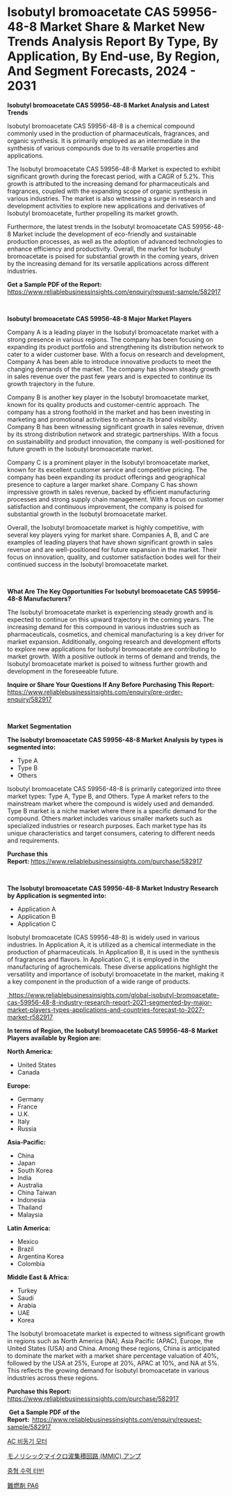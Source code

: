 <p><h1>Isobutyl bromoacetate CAS 59956-48-8 Market Share & Market New Trends Analysis Report By Type, By Application, By End-use, By Region, And Segment Forecasts, 2024 - 2031</h1></p><p><strong>Isobutyl bromoacetate CAS 59956-48-8 Market Analysis and Latest Trends</strong></p>
<p><p>Isobutyl bromoacetate CAS 59956-48-8 is a chemical compound commonly used in the production of pharmaceuticals, fragrances, and organic synthesis. It is primarily employed as an intermediate in the synthesis of various compounds due to its versatile properties and applications.</p><p>The Isobutyl bromoacetate CAS 59956-48-8 Market is expected to exhibit significant growth during the forecast period, with a CAGR of 5.2%. This growth is attributed to the increasing demand for pharmaceuticals and fragrances, coupled with the expanding scope of organic synthesis in various industries. The market is also witnessing a surge in research and development activities to explore new applications and derivatives of Isobutyl bromoacetate, further propelling its market growth.</p><p>Furthermore, the latest trends in the Isobutyl bromoacetate CAS 59956-48-8 Market include the development of eco-friendly and sustainable production processes, as well as the adoption of advanced technologies to enhance efficiency and productivity. Overall, the market for Isobutyl bromoacetate is poised for substantial growth in the coming years, driven by the increasing demand for its versatile applications across different industries.</p></p>
<p><strong>Get a Sample PDF of the Report:&nbsp;</strong> <a href="https://www.reliablebusinessinsights.com/enquiry/request-sample/582917">https://www.reliablebusinessinsights.com/enquiry/request-sample/582917</a></p>
<p>&nbsp;</p>
<p><strong>Isobutyl bromoacetate CAS 59956-48-8 Major Market Players</strong></p>
<p><p>Company A is a leading player in the Isobutyl bromoacetate market with a strong presence in various regions. The company has been focusing on expanding its product portfolio and strengthening its distribution network to cater to a wider customer base. With a focus on research and development, Company A has been able to introduce innovative products to meet the changing demands of the market. The company has shown steady growth in sales revenue over the past few years and is expected to continue its growth trajectory in the future.</p><p>Company B is another key player in the Isobutyl bromoacetate market, known for its quality products and customer-centric approach. The company has a strong foothold in the market and has been investing in marketing and promotional activities to enhance its brand visibility. Company B has been witnessing significant growth in sales revenue, driven by its strong distribution network and strategic partnerships. With a focus on sustainability and product innovation, the company is well-positioned for future growth in the Isobutyl bromoacetate market.</p><p>Company C is a prominent player in the Isobutyl bromoacetate market, known for its excellent customer service and competitive pricing. The company has been expanding its product offerings and geographical presence to capture a larger market share. Company C has shown impressive growth in sales revenue, backed by efficient manufacturing processes and strong supply chain management. With a focus on customer satisfaction and continuous improvement, the company is poised for substantial growth in the Isobutyl bromoacetate market.</p><p>Overall, the Isobutyl bromoacetate market is highly competitive, with several key players vying for market share. Companies A, B, and C are examples of leading players that have shown significant growth in sales revenue and are well-positioned for future expansion in the market. Their focus on innovation, quality, and customer satisfaction bodes well for their continued success in the Isobutyl bromoacetate market.</p></p>
<p>&nbsp;</p>
<p><strong>What Are The Key Opportunities For Isobutyl bromoacetate CAS 59956-48-8 Manufacturers?</strong></p>
<p><p>The Isobutyl bromoacetate market is experiencing steady growth and is expected to continue on this upward trajectory in the coming years. The increasing demand for this compound in various industries such as pharmaceuticals, cosmetics, and chemical manufacturing is a key driver for market expansion. Additionally, ongoing research and development efforts to explore new applications for Isobutyl bromoacetate are contributing to market growth. With a positive outlook in terms of demand and trends, the Isobutyl bromoacetate market is poised to witness further growth and development in the foreseeable future.</p></p>
<p><strong>Inquire or Share Your Questions If Any Before Purchasing This Report:</strong> <a href="https://www.reliablebusinessinsights.com/enquiry/pre-order-enquiry/582917">https://www.reliablebusinessinsights.com/enquiry/pre-order-enquiry/582917</a></p>
<p>&nbsp;</p>
<p><strong>Market Segmentation</strong></p>
<p><strong>The Isobutyl bromoacetate CAS 59956-48-8 Market Analysis by types is segmented into:</strong></p>
<p><ul><li>Type A</li><li>Type B</li><li>Others</li></ul></p>
<p><p>Isobutyl bromoacetate CAS 59956-48-8 is primarily categorized into three market types: Type A, Type B, and Others. Type A market refers to the mainstream market where the compound is widely used and demanded. Type B market is a niche market where there is a specific demand for the compound. Others market includes various smaller markets such as specialized industries or research purposes. Each market type has its unique characteristics and target consumers, catering to different needs and requirements.</p></p>
<p><strong>Purchase this Report:&nbsp;</strong><a href="https://www.reliablebusinessinsights.com/purchase/582917">https://www.reliablebusinessinsights.com/purchase/582917</a></p>
<p>&nbsp;</p>
<p><strong>The Isobutyl bromoacetate CAS 59956-48-8 Market Industry Research by Application is segmented into:</strong></p>
<p><ul><li>Application A</li><li>Application B</li><li>Application C</li></ul></p>
<p><p>Isobutyl bromoacetate (CAS 59956-48-8) is widely used in various industries. In Application A, it is utilized as a chemical intermediate in the production of pharmaceuticals. In Application B, it is used in the synthesis of fragrances and flavors. In Application C, it is employed in the manufacturing of agrochemicals. These diverse applications highlight the versatility and importance of isobutyl bromoacetate in the market, making it a key component in the production of a wide range of products.</p></p>
<p><a href="https://www.reliablebusinessinsights.com/global-isobutyl-bromoacetate-cas-59956-48-8-industry-research-report-2021-segmented-by-major-market-players-types-applications-and-countries-forecast-to-2027-market-r582917">&nbsp;https://www.reliablebusinessinsights.com/global-isobutyl-bromoacetate-cas-59956-48-8-industry-research-report-2021-segmented-by-major-market-players-types-applications-and-countries-forecast-to-2027-market-r582917</a></p>
<p><strong>In terms of Region, the Isobutyl bromoacetate CAS 59956-48-8 Market Players available by Region are:</strong></p>
<p>
    <p> <strong> North America: </strong>
        <ul>
            <li>United States</li>
            <li>Canada</li>
        </ul>
        </p> 
    <p> <strong> Europe: </strong>
        <ul>
            <li>Germany</li>
            <li>France</li>
            <li>U.K.</li>
            <li>Italy</li>
            <li>Russia</li>
        </ul>
        </p> 
    <p> <strong> Asia-Pacific: </strong>
        <ul>
            <li>China</li>
            <li>Japan</li>
            <li>South Korea</li>
            <li>India</li>
            <li>Australia</li>
            <li>China Taiwan</li>
            <li>Indonesia</li>
            <li>Thailand</li>
            <li>Malaysia</li>
        </ul>
        </p> 
    <p> <strong> Latin America: </strong>
        <ul>
            <li>Mexico</li>
            <li>Brazil</li>
            <li>Argentina Korea</li>
            <li>Colombia</li>
        </ul>
        </p> 
    <p> <strong> Middle East & Africa: </strong>
        <ul>
            <li>Turkey</li>
            <li>Saudi</li>
            <li>Arabia</li>
            <li>UAE</li>
            <li>Korea</li>
        </ul>
    </p>
    </p>
<p><p>The Isobutyl bromoacetate market is expected to witness significant growth in regions such as North America (NA), Asia Pacific (APAC), Europe, the United States (USA) and China. Among these regions, China is anticipated to dominate the market with a market share percentage valuation of 40%, followed by the USA at 25%, Europe at 20%, APAC at 10%, and NA at 5%. This reflects the growing demand for Isobutyl bromoacetate in various industries across these regions.</p></p>
<p><strong>Purchase this Report: </strong><a href="https://www.reliablebusinessinsights.com/purchase/582917">https://www.reliablebusinessinsights.com/purchase/582917</a></p>
<p>&nbsp;<strong>Get a Sample PDF of the Report:&nbsp;&nbsp;</strong><a href="https://www.reliablebusinessinsights.com/enquiry/request-sample/582917">https://www.reliablebusinessinsights.com/enquiry/request-sample/582917</a></p>
<p><strong></strong></p>
<p><p><a href="https://medium.com/@jaleelweissnat2022/ac-%EB%B9%84%EB%8F%99%EA%B8%B0-%EB%AA%A8%ED%84%B0-%EC%8B%9C%EC%9E%A5-%EC%A0%84%EB%A7%9D-%EC%82%B0%EC%97%85-%EA%B0%9C%EC%9A%94-%EB%B0%8F-%EC%98%88%EC%B8%A1-2024%EB%85%84%EB%B6%80%ED%84%B0-2031%EB%85%84-d7c91ecbf6e2">AC 비동기 모터</a></p><p><a href="https://medium.com/@addiehirthe05/%E3%83%A2%E3%83%8E%E3%83%AA%E3%82%B7%E3%83%83%E3%82%AF%E3%83%9E%E3%82%A4%E3%82%AF%E3%83%AD%E6%B3%A2%E9%9B%86%E7%A9%8D%E5%9B%9E%E8%B7%AF-mmic-%E3%82%A2%E3%83%B3%E3%83%97%E3%83%AA%E3%83%95%E3%82%A1%E3%82%A4%E3%82%A2%E3%81%AE%E5%B8%82%E5%A0%B4%E3%83%A1%E3%83%88%E3%83%AA%E3%82%AF%E3%82%B9%E3%82%92%E8%A7%A3%E8%AA%AD%E3%81%99%E3%82%8B-%E5%B8%82%E5%A0%B4%E3%82%B7%E3%82%A7%E3%82%A2-%E3%83%88%E3%83%AC%E3%83%B3%E3%83%89-%E6%88%90%E9%95%B7%E3%83%91%E3%82%BF%E3%83%BC%E3%83%B3-0a581ff78532">モノリシックマイクロ波集積回路 (MMIC) アンプ</a></p><p><a href="https://github.com/trmesnao7959541/Market-Research-Report-List-2/blob/main/143733587107.md">중형 수력 터빈</a></p><p><a href="https://github.com/zoetazuur/Market-Research-Report-List-1/blob/main/534789595463.md">難燃剤 PA6</a></p></p>